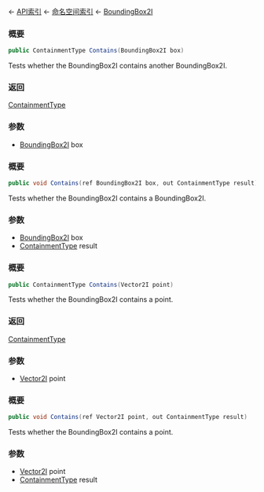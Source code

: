 ← [API索引](Api-Index) ← [命名空间索引](Namespace-Index) ← [BoundingBox2I](VRageMath.BoundingBox2I)

### 概要

```csharp
public ContainmentType Contains(BoundingBox2I box)
```

Tests whether the BoundingBox2I contains another BoundingBox2I.

### 返回

[ContainmentType](VRageMath.ContainmentType)

### 参数

* [BoundingBox2I](VRageMath.BoundingBox2I) box
### 概要

```csharp
public void Contains(ref BoundingBox2I box, out ContainmentType result)
```

Tests whether the BoundingBox2I contains a BoundingBox2I.

### 参数

* [BoundingBox2I](VRageMath.BoundingBox2I) box
* [ContainmentType](VRageMath.ContainmentType) result
### 概要

```csharp
public ContainmentType Contains(Vector2I point)
```

Tests whether the BoundingBox2I contains a point.

### 返回

[ContainmentType](VRageMath.ContainmentType)

### 参数

* [Vector2I](VRageMath.Vector2I) point
### 概要

```csharp
public void Contains(ref Vector2I point, out ContainmentType result)
```

Tests whether the BoundingBox2I contains a point.

### 参数

* [Vector2I](VRageMath.Vector2I) point
* [ContainmentType](VRageMath.ContainmentType) result
